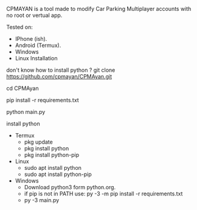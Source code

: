 CPMAYAN is a tool made to modify Car Parking Multiplayer accounts with no root or vertual app.


Tested on:

* IPhone (ish).
* Android (Termux).
* Windows
* Linux
Installation

don't know how to install python ?
git clone https://github.com/cpmayan/CPMAyan.git

cd CPMAyan

pip install -r requirements.txt

python main.py

install python

* Termux  
    * pkg update
    * pkg install python
    * pkg install python-pip
* Linux  
    * sudo apt install python
    * sudo apt install python-pip
* Windows  
    * Download python3 form python.org.
    * if pip is not in PATH use: py -3 -m pip install -r requirements.txt
    * py -3 main.py
